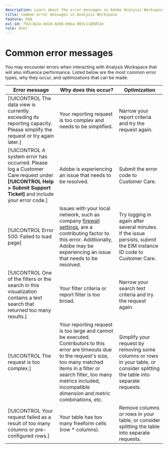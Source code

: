 ```yaml
---
description: Learn about the error messages in Adobe Analysis Workspace and its related components
title: Common error messages in Analysis Workspace
feature: FAQ
exl-id: 792c3b2e-bd24-4e98-b9ea-983c1189d52e
role: User
---
```

# Common error messages

You may encounter errors when interacting with Analysis Workspace that will also influence performance. Listed below are the most common error types, why they occur, and optimizations that can be made.

| Error message | Why does this occur? | Optimization |
| --- | --- | --- |
| [!UICONTROL The data view is currently exceeding its reporting capacity. Please simplify the request or try again later.] |  Your reporting request is too complex and needs to be simplified. | Narrow your report criteria and try the request again. |
| [!UICONTROL A system error has occurred. Please log a Customer Care request under **[!UICONTROL Help > Submit Support Ticket]** and include your error code.] | Adobe is experiencing an issue that needs to be resolved. | Submit the error code to Customer Care. |
| [!UICONTROL Error 500: Failed to load page] | Issues with your local network, such as company [firewall settings](https://experienceleague.adobe.com/docs/analytics/technotes/ip-addresses.html), are a contributing factor to this error. Additionally, Adobe may be experiencing an issue that needs to be resolved. | Try logging in again after several minutes. If the issue persists, submit the EIM instance ID code to Customer Care. |
| [!UICONTROL One of the filters or the search in this visualization contains a text search that returned too many results.] | Your filter criteria or report filter is too broad. | Narrow your search text criteria and try the request again. |
| [!UICONTROL The request is too complex.] |Your reporting request is too large and cannot be executed. Contributors to this error are timeouts due to the request's size, too many matched items in a filter or search filter, too many metrics included, incompatible dimension and metric combinations, etc. | Simplify your request by removing some columns or rows in your table, or consider splitting the table into separate requests. |
| [!UICONTROL Your request failed as a result of too many columns or pre-configured rows.] | Your table has too many freeform cells (row * columns). | Remove columns or rows in your table, or consider splitting the table into separate requests. |
